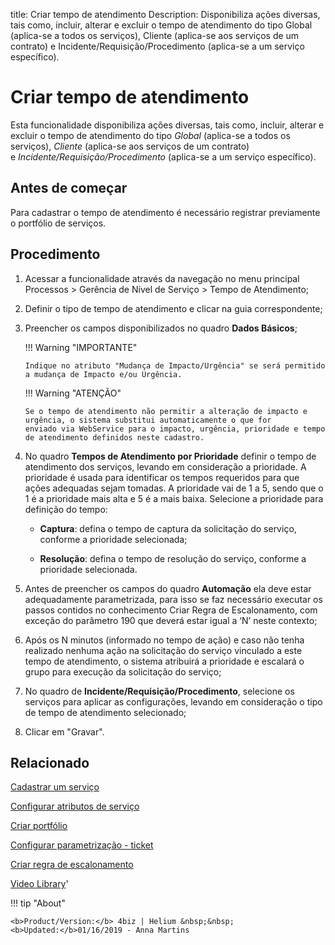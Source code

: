 title: Criar tempo de atendimento
Description: Disponibiliza ações diversas, tais como, incluir, alterar e excluir o tempo de atendimento do tipo Global (aplica-se a todos os serviços), Cliente (aplica-se aos serviços de um contrato) e Incidente/Requisição/Procedimento (aplica-se a um serviço específico).
# Criar tempo de atendimento

Esta funcionalidade disponibiliza ações diversas, tais como, incluir, alterar e
excluir o tempo de atendimento do tipo *Global* (aplica-se a todos os serviços),
*Cliente* (aplica-se aos serviços de um contrato)
e *Incidente/Requisição/Procedimento* (aplica-se a um serviço específico).

Antes de começar
--------------------

Para cadastrar o tempo de atendimento é necessário registrar previamente o
portfólio de serviços.

Procedimento
----------------

1.  Acessar a funcionalidade através da navegação no menu principal Processos \>
    Gerência de Nível de Serviço \> Tempo de Atendimento;

2.  Definir o tipo de tempo de atendimento e clicar na guia correspondente;

3.  Preencher os campos disponibilizados no quadro **Dados Básicos**;

    !!! Warning "IMPORTANTE"
    
        Indique no atributo "Mudança de Impacto/Urgência" se será permitido a mudança de Impacto e/ou Urgência.
        
    !!! Warning "ATENÇÃO" 
   
        Se o tempo de atendimento não permitir a alteração de impacto e urgência, o sistema substitui automaticamente o que for                 enviado via WebService para o impacto, urgência, prioridade e tempo de atendimento definidos neste cadastro.

4.  No quadro **Tempos de Atendimento por Prioridade** definir o tempo de
    atendimento dos serviços, levando em consideração a prioridade. A prioridade
    é usada para identificar os tempos requeridos para que ações adequadas sejam
    tomadas. A prioridade vai de 1 a 5, sendo que o 1 é a prioridade mais alta e
    5 é a mais baixa. Selecione a prioridade para definição do tempo:

    -   **Captura**: defina o tempo de captura da solicitação do serviço, conforme a
        prioridade selecionada;

    -   **Resolução**: defina o tempo de resolução do serviço, conforme a prioridade
        selecionada.

5.  Antes de preencher os campos do quadro **Automação** ela deve estar
    adequadamente parametrizada, para isso se faz necessário executar os passos
    contidos no conhecimento Criar Regra de Escalonamento, com exceção do
    parâmetro 190 que deverá estar igual a ‘N’ neste contexto;

6.  Após os N minutos (informado no tempo de ação) e caso não tenha realizado
    nenhuma ação na solicitação do serviço vinculado a este tempo de
    atendimento, o sistema atribuirá a prioridade e escalará o grupo para
    execução da solicitação do serviço;

7.  No quadro de **Incidente/Requisição/Procedimento**, selecione os serviços
    para aplicar as configurações, levando em consideração o tipo de tempo de
    atendimento selecionado;

8.  Clicar em "Gravar".


Relacionado
-------

[Cadastrar um serviço](/pt-br/4biz-helium/processes/portfolio-and-catalog/use/register-a-service.html)

[Configurar atributos de serviço](/pt-br/4biz-helium/processes/portfolio-and-catalog/use/configure-services-attributes.html)

[Criar portfólio](/pt-br/4biz-helium/processes/portfolio-and-catalog/use/create-the-portfolio.html)

[Configurar parametrização - ticket](/pt-br/4biz-helium/platform-administration/parameters-list/configure-parametrization-ticket.html)

[Criar regra de escalonamento](/pt-br/4biz-helium/processes/tickets/use/create-escalation-rule.html)


<i class='fa fa-youtube-play  fa-2x' style='color:#97ce17;vertical-align: middle;'> </i> [Video Library](https://www.youtube.com/playlist?list=PLB5qK2uzf2ROiBpoLlvJGu-Lsyzs6OYm-)'

!!! tip "About"

    <b>Product/Version:</b> 4biz | Helium &nbsp;&nbsp;
    <b>Updated:</b>01/16/2019 - Anna Martins
